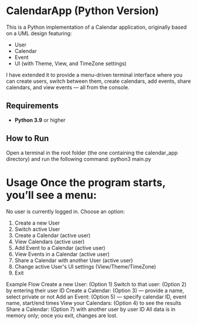 # CalendarApp (Python Version)

This is a Python implementation of a Calendar application, originally based on a UML design featuring:
- User
- Calendar
- Event
- UI (with Theme, View, and TimeZone settings)

I have extended it to provide a menu-driven terminal interface where you can create users, switch between them, create calendars, add events, share calendars, and view events — all from the console.

## Requirements

- **Python 3.9** or higher

## How to Run
Open a terminal in the root folder (the one containing the calendar_app directory) and run the following command:
python3 main.py

Usage
Once the program starts, you’ll see a menu:
===================================
No user is currently logged in.
Choose an option:
1) Create a new User
2) Switch active User
3) Create a Calendar (active user)
4) View Calendars (active user)
5) Add Event to a Calendar (active user)
6) View Events in a Calendar (active user)
7) Share a Calendar with another User (active user)
8) Change active User's UI settings (View/Theme/TimeZone)
9) Exit

Example Flow
Create a new User: (Option 1)
Switch to that user: (Option 2) by entering their user ID
Create a Calendar: (Option 3) — provide a name, select private or not
Add an Event: (Option 5) — specify calendar ID, event name, start/end times
View your Calendars: (Option 4) to see the results
Share a Calendar: (Option 7) with another user by user ID
All data is in memory only; once you exit, changes are lost.